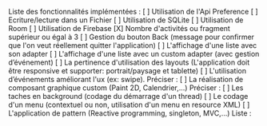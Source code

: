 Liste des fonctionnalités implémentées :
[ ] Utilisation de l'Api Preference
[ ] Ecriture/lecture dans un Fichier
[ ] Utilisation de SQLite
[ ] Utilisation de Room
[ ] Utilisation de Firebase
[X] Nombre d'activités ou fragment supérieur ou égal à 3
[ ] Gestion du bouton Back (message pour confirmer que l'on veut réellement quitter l'application)
[ ] L'affichage d'une liste avec son adapter
[ ] L'affichage d'une liste avec un custom adapter (avec gestion d’événement)
[ ] La pertinence d'utilisation des layouts (L'application doit être responsive et supporter: portrait/paysage et tablette)
[ ] L'utilisation d’événements améliorant l'ux (ex: swipe). Préciser :
[ ] La réalisation de composant graphique custom (Paint 2D, Calendrier,...) Préciser :
[ ] Les taches en background (codage du démarrage d'un thread)
[ ] Le codage d'un menu (contextuel ou non, utilisation d'un menu en resource XML)
[ ] L'application de pattern (Reactive programming, singleton, MVC,...) Liste :